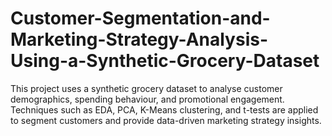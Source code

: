 # Customer-Segmentation-and-Marketing-Strategy-Analysis-Using-a-Synthetic-Grocery-Dataset
This project uses a synthetic grocery dataset to analyse customer demographics, spending behaviour, and promotional engagement. Techniques such as EDA, PCA, K-Means clustering, and t-tests are applied to segment customers and provide data-driven marketing strategy insights.
